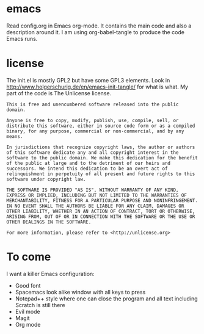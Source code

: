 # emacs

Read config.org in Emacs org-mode. It contains the main code and also a description around it. I am using org-babel-tangle to produce the code Emacs runs.

# license
The init.el is mostly GPL2 but have some GPL3 elements. Look in http://www.holgerschurig.de/en/emacs-init-tangle/ for what is what.
My part of the code is The Unlicense license.

    This is free and unencumbered software released into the public domain.

    Anyone is free to copy, modify, publish, use, compile, sell, or
    distribute this software, either in source code form or as a compiled
    binary, for any purpose, commercial or non-commercial, and by any
    means.

    In jurisdictions that recognize copyright laws, the author or authors
    of this software dedicate any and all copyright interest in the
    software to the public domain. We make this dedication for the benefit
    of the public at large and to the detriment of our heirs and
    successors. We intend this dedication to be an overt act of
    relinquishment in perpetuity of all present and future rights to this
    software under copyright law.

    THE SOFTWARE IS PROVIDED "AS IS", WITHOUT WARRANTY OF ANY KIND,
    EXPRESS OR IMPLIED, INCLUDING BUT NOT LIMITED TO THE WARRANTIES OF
    MERCHANTABILITY, FITNESS FOR A PARTICULAR PURPOSE AND NONINFRINGEMENT.
    IN NO EVENT SHALL THE AUTHORS BE LIABLE FOR ANY CLAIM, DAMAGES OR
    OTHER LIABILITY, WHETHER IN AN ACTION OF CONTRACT, TORT OR OTHERWISE,
    ARISING FROM, OUT OF OR IN CONNECTION WITH THE SOFTWARE OR THE USE OR
    OTHER DEALINGS IN THE SOFTWARE.

    For more information, please refer to <http://unlicense.org>

# To come
I want a killer Emacs configuration:
- Good font
- Spacemacs look alike window with all keys to press
- Notepad++ style where one can close the program and all text including Scratch is still there
- Evil mode
- Magit
- Org mode
